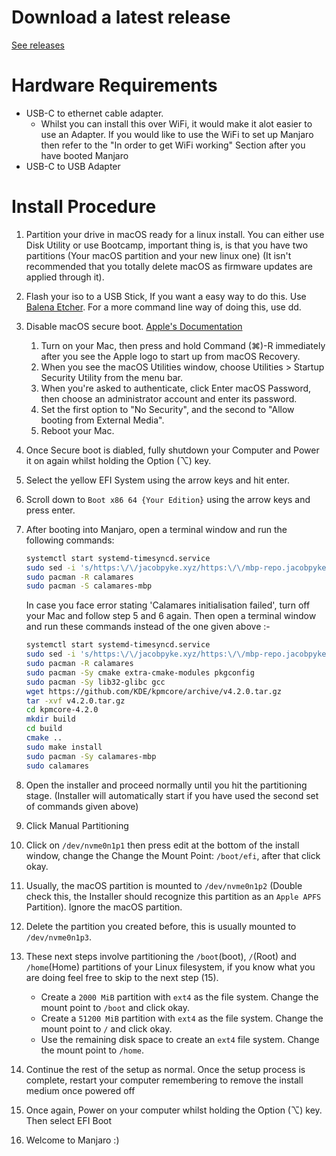 # Download a latest release

[See releases](https://github.com/JPyke3/mbp-manjaro/releases)

# Hardware Requirements

* USB-C to ethernet cable adapter.
    * Whilst you can install this over WiFi, it would make it alot easier to use an Adapter. If you would like to use the WiFi to set up Manjaro then refer to the "In order to get WiFi working" Section after you have booted Manjaro
* USB-C to USB Adapter

# Install Procedure

1. Partition your drive in macOS ready for a linux install. You can either use Disk Utility or use Bootcamp, important thing is, is that you have two partitions (Your macOS partition and your new linux one) (It isn't recommended that you totally delete macOS as firmware updates are applied through it).
2. Flash your iso to a USB Stick, If you want a easy way to do this. Use [Balena Etcher](https://www.balena.io/etcher/). For a more command line way of doing this, use dd.
3. Disable macOS secure boot. [Apple's Documentation](https://support.apple.com/en-au/HT208330)

    1. Turn on your Mac, then press and hold Command (⌘)-R immediately after you see the Apple logo to start up from macOS Recovery.
    2. When you see the macOS Utilities window, choose Utilities > Startup Security Utility from the menu bar.
    3. When you're asked to authenticate, click Enter macOS Password, then choose an administrator account and enter its password.
    4. Set the first option to "No Security", and the second to "Allow booting from External Media".
    5. Reboot your Mac.

4. Once Secure boot is diabled, fully shutdown your Computer and Power it on again whilst holding the Option (⌥) key.
5. Select the yellow EFI System using the arrow keys and hit enter.
6. Scroll down to `Boot x86 64 {Your Edition}` using the arrow keys and press enter.
7. After booting into Manjaro, open a terminal window and run the following commands:

    ```bash
    systemctl start systemd-timesyncd.service
    sudo sed -i 's/https:\/\/jacobpyke.xyz/https:\/\/mbp-repo.jacobpyke.xyz/' /etc/pacman.conf
    sudo pacman -R calamares
    sudo pacman -S calamares-mbp
    ```

    In case you face error stating 'Calamares initialisation failed', turn off your Mac and follow step 5 and 6 again. Then open a terminal window and run these commands instead of the one given above :-

    ```bash
    systemctl start systemd-timesyncd.service
    sudo sed -i 's/https:\/\/jacobpyke.xyz/https:\/\/mbp-repo.jacobpyke.xyz/' /etc/pacman.conf
    sudo pacman -R calamares
    sudo pacman -Sy cmake extra-cmake-modules pkgconfig
    sudo pacman -Sy lib32-glibc gcc
    wget https://github.com/KDE/kpmcore/archive/v4.2.0.tar.gz
    tar -xvf v4.2.0.tar.gz
    cd kpmcore-4.2.0
    mkdir build
    cd build
    cmake ..
    sudo make install
    sudo pacman -Sy calamares-mbp
    sudo calamares
    ```

8. Open the installer and proceed normally until you hit the partitioning stage. (Installer will automatically start if you have used the second set of commands given above)
9. Click Manual Partitioning
10. Click on `/dev/nvme0n1p1` then press edit at the bottom of the install window, change the Change the Mount Point: `/boot/efi`, after that click okay.
11. Usually, the macOS partition is mounted to `/dev/nvme0n1p2` (Double check this, the Installer should recognize this partition as an `Apple APFS` Partition). Ignore the macOS partition.
12. Delete the partition you created before, this is usually mounted to `/dev/nvme0n1p3`.
13. These next steps involve partitioning the `/boot`(boot), `/`(Root) and `/home`(Home) partitions of your Linux filesystem, if you know what you are doing feel free to skip to the next step (15).

    * Create a `2000 MiB` partition with `ext4` as the file system. Change the mount point to `/boot` and click okay.
    * Create a `51200 MiB` partition with `ext4` as the file system. Change the mount point to `/` and click okay.
    * Use the remaining disk space to create an `ext4` file system. Change the mount point to `/home`.

14. Continue the rest of the setup as normal. Once the setup process is complete, restart your computer remembering to remove the install medium once powered off
15. Once again, Power on your computer whilst holding the Option (⌥) key. Then select EFI Boot
16. Welcome to Manjaro :)
